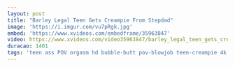```yaml
---
layout: post
title: "Barley Legal Teen Gets Creampie From Stepdad"
image: 'https://i.imgur.com/vu7pRgk.jpg'
embed: 'https://www.xvideos.com/embedframe/35963847'
video: https://www.xvideos.com/video35963847/barley_legal_teen_gets_creampie_from_stepdad.mp4
duracao: 1401
tags: 'teen ass POV orgasm hd bubble-butt pov-blowjob teen-creampie 4k'
---
```

